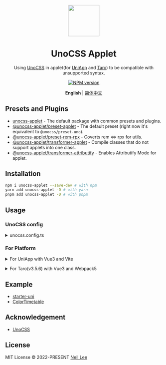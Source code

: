 <p align="center">
<img src="https://github.com/unocss-applet/unocss-applet/raw/main/public/logo.svg" style="width:100px;" />
<h1 align="center">UnoCSS Applet</h1>
<p align="center">Using <a href="https://github.com/unocss/unocss">UnoCSS</a> in applet(for <a href="https://github.com/dcloudio/uni-app">UniApp</a> and <a href="https://github.com/NervJS/taro">Taro</a>) to be compatible with unsupported syntax.</p>
</p>
<p align="center">
<a href="https://www.npmjs.com/package/unocss-applet"><img src="https://img.shields.io/npm/v/unocss-applet?color=333333&amp;label=" alt="NPM version"></a>
</p>

<p align='center'>
<b>English</b> | <a href="https://github.com/unocss-applet/unocss-applet/blob/main/README.zh-CN.md">简体中文</a>
</p>

## Presets and Plugins

- [unocss-applet](https://github.com/unocss-applet/unocss-applet/tree/main/packages/unocss-applet) - The default package with common presets and plugins.
- [@unocss-applet/preset-applet](https://github.com/unocss-applet/unocss-applet/tree/main/packages/preset-applet) - The default preset (right now it's equivalent to `@unocss/preset-uno`).
- [@unocss-applet/preset-rem-rpx](https://github.com/unocss-applet/unocss-applet/tree/main/packages/preset-rem-rpx) - Coverts rem <=> rpx for utils.
- [@unocss-applet/transformer-applet](https://github.com/unocss-applet/unocss-applet/tree/main/packages/transformer-applet) - Compile classes that do not support applets into one class.
- [@unocss-applet/transformer-attributify](https://github.com/unocss-applet/unocss-applet/tree/main/packages/transformer-attributify) - Enables Attributify Mode for applet.

## Installation

```bash
npm i unocss-applet --save-dev # with npm
yarn add unocss-applet -D # with yarn
pnpm add unocss-applet -D # with pnpm
```

## Usage

### UnoCSS config

<details>
<summary>unocss.config.ts</summary><br>

```ts
import type { Preset, SourceCodeTransformer } from 'unocss'
import { defineConfig } from 'unocss'

import {
  presetApplet,
  presetRemRpx,
  transformerApplet,
  transformerAttributify,
} from 'unocss-applet'

// uni-app
const isApplet = process.env?.UNI_PLATFORM?.startsWith('mp-') ?? false
// taro
// const isApplet = process.env.TARO_ENV !== 'h5' ?? false
const presets: Preset[] = []
const transformers: SourceCodeTransformer[] = []

if (isApplet) {
  presets.push(presetApplet())
  presets.push(presetRemRpx())
  transformers.push(transformerAttributify({ ignoreAttributes: ['block'] }))
  transformers.push(transformerApplet())
}
else {
  presets.push(presetApplet())
  presets.push(presetAttributify())
  presets.push(presetRemRpx({ mode: 'rpx2rem' }))
}

export default defineConfig({
  presets: [
    // ...
    ...presets,
  ],
  transformers: [
    // ...
    ...transformers,
  ],
})
```

<br></details>

### For Platform

<details>
<summary>For UniApp with Vue3 and Vite</summary><br>

`vite.config.ts`

```ts
import UnoCSS from 'unocss/vite'

export default {
  plugins: [
    UnoCSS(),
  ],
}
```

`main.ts`

```ts
import 'uno.css'
```

<br></details>

<details>
<summary>For Taro(v3.5.6) with Vue3 and Webpack5</summary><br>

`config/index.js`

```js
import UnoCSS from 'unocss/webpack'
const config = {
  mini: {
    // ...
    webpackChain(chain, _webpack) {
      chain.plugin('unocss').use(UnoCSS())
    },
  },
  h5: {
    // ...
    webpackChain(chain, _webpack) {
      chain.plugin('unocss').use(UnoCSS())
    },
  },
}
```

`app.ts`

```ts
import 'uno.css'
```

<br></details>

## Example

- [starter-uni](https://github.com/zguolee/starter-uni)
- [ColorTimetable](https://github.com/zguolee/ColorTimetable)

## Acknowledgement

- [UnoCSS](https://github.com/unocss/unocss)

## License

MIT License &copy; 2022-PRESENT [Neil Lee](https://github.com/zguolee)
